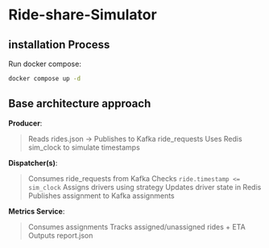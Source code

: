 # Ride-share-Simulator


## installation Process 
Run docker compose:
```bash
docker compose up -d
```

## Base architecture approach
**Producer**:
  >Reads rides.json → Publishes to Kafka ride_requests
  Uses Redis sim_clock to simulate timestamps

**Dispatcher(s)**:
  >Consumes ride_requests from Kafka
  Checks `ride.timestamp <= sim_clock`
  Assigns drivers using strategy
  Updates driver state in Redis
  Publishes assignment to Kafka assignments

**Metrics Service**:
  >Consumes assignments
  Tracks assigned/unassigned rides + ETA
  Outputs report.json